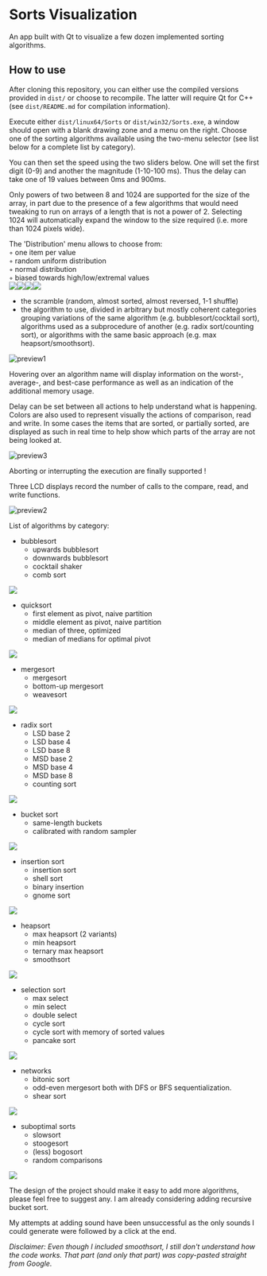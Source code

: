 # Sorts Visualization
An app built with Qt to visualize a few dozen implemented sorting algorithms.

## How to use

After cloning this repository, you can either use the compiled versions provided in `dist/` or choose to recompile. The latter will require Qt for C++ (see `dist/README.md` for compilation information).

Execute either `dist/linux64/Sorts` or `dist/win32/Sorts.exe`, a window should open with a blank drawing zone and a menu on the right. Choose one of the sorting algorithms available using the two-menu selector (see list below for a complete list by category).

You can then set the speed using the two sliders below. One will set the first digit (0-9) and another the magnitude (1-10-100 ms). Thus the delay can take one of 19 values between 0ms and 900ms.

Only powers of two between 8 and 1024 are supported for the size of the array, in part due to the presence of a few algorithms that would need tweaking to run on arrays of a length that is not a power of 2. Selecting 1024 will automatically expand the window to the size required (i.e. more than 1024 pixels wide).

The 'Distribution' menu allows to choose from:<br>
   ◦ one item per value<br>
   ◦ random uniform distribution<br>
   ◦ normal distribution<br>
   ◦ biased towards high/low/extremal values<br>
<img src="img/dist_regular.png"><img src="img/dist_uniform.png"><img src="img/dist_extremal.png"><img src="img/dist_high.png">


* the scramble (random, almost sorted, almost reversed, 1-1 shuffle)
* the algorithm to use, divided in arbitrary but mostly coherent categories grouping variations of the same algorithm (e.g. bubblesort/cocktail sort), algorithms used as a subprocedure of another (e.g. radix sort/counting sort), or algorithms with the same basic approach (e.g. max heapsort/smoothsort).

![preview1](https://user-images.githubusercontent.com/58042063/69556308-cd33d200-0fa4-11ea-8d50-a9691932e909.png)

Hovering over an algorithm name will display information on the worst-, average-, and best-case performance as well as an indication of the additional memory usage.

Delay can be set between all actions to help understand what is happening.
Colors are also used to represent visually the actions of comparison, read and write. In some cases the items that are sorted, or partially sorted, are displayed as such in real time to help show which parts of the array are not being looked at.

![preview3](https://user-images.githubusercontent.com/58042063/69556984-12a4cf00-0fa6-11ea-8e35-a135c2b1bdc1.png)

Aborting or interrupting the execution are finally supported !

Three LCD displays record the number of calls to the compare, read, and write functions.

![preview2](https://user-images.githubusercontent.com/58042063/69555822-12a3cf80-0fa4-11ea-9cb6-78d90981062c.png)

List of algorithms by category:
* bubblesort
    * upwards bubblesort
    * downwards bubblesort
    * cocktail shaker
    * comb sort

![](img/view_bubble.gif)

* quicksort
    * first element as pivot, naive partition
    * middle element as pivot, naive partition
    * median of three, optimized
    * median of medians for optimal pivot

![](img/view_quick.gif)

* mergesort
    * mergesort
    * bottom-up mergesort
    * weavesort

![](img/view_merge.gif)

* radix sort
    * LSD base 2
    * LSD base 4
    * LSD base 8
    * MSD base 2
    * MSD base 4
    * MSD base 8
    * counting sort

![](img/view_radix.gif)

* bucket sort
    * same-length buckets
    * calibrated with random sampler

![](img/view_bucket.gif)

* insertion sort
    * insertion sort
    * shell sort
    * binary insertion
    * gnome sort

![](img/view_shell.gif)

* heapsort
    * max heapsort (2 variants)
    * min heapsort
    * ternary max heapsort
    * smoothsort

![](img/view_heap.gif)

* selection sort
    * max select
    * min select
    * double select
    * cycle sort
    * cycle sort with memory of sorted values
    * pancake sort

![](img/view_select.gif)

* networks
    * bitonic sort
    * odd-even mergesort
    both with DFS or BFS sequentialization.
    * shear sort

![](img/view_bitonic.gif)

* suboptimal sorts
    * slowsort
    * stoogesort
    * (less) bogosort
    * random comparisons

![](img/view_bogo.gif)

The design of the project should make it easy to add more algorithms, please feel free to suggest any.
I am already considering adding recursive bucket sort.

My attempts at adding sound have been unsuccessful as the only sounds I could generate were followed by a click at the end.


_Disclaimer:_
_Even though I included smoothsort, I still don't understand how the code works. That part (and only that part) was copy-pasted straight from Google._
